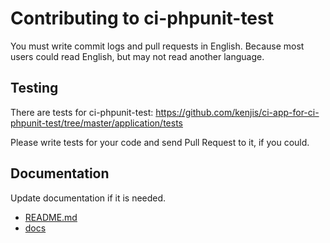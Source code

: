 # Contributing to ci-phpunit-test

You must write commit logs and pull requests in English.
Because most users could read English, but may not read another language.

## Testing

There are tests for ci-phpunit-test: https://github.com/kenjis/ci-app-for-ci-phpunit-test/tree/master/application/tests

Please write tests for your code and send Pull Request to it, if you could.

## Documentation

Update documentation if it is needed.

* [README.md](README.md)
* [docs](docs)
